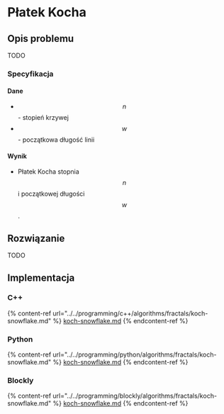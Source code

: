 # Płatek Kocha

## Opis problemu

TODO

### Specyfikacja

#### Dane

* $$n$$ - stopień krzywej
* $$w$$ - początkowa długość linii

#### Wynik

* Płatek Kocha stopnia $$n$$ i początkowej długości $$w$$.

## Rozwiązanie

TODO

## Implementacja

### C++

{% content-ref url="../../programming/c++/algorithms/fractals/koch-snowflake.md" %}
[koch-snowflake.md](../../programming/c++/algorithms/fractals/koch-snowflake.md)
{% endcontent-ref %}

### Python

{% content-ref url="../../programming/python/algorithms/fractals/koch-snowflake.md" %}
[koch-snowflake.md](../../programming/python/algorithms/fractals/koch-snowflake.md)
{% endcontent-ref %}

### Blockly

{% content-ref url="../../programming/blockly/algorithms/fractals/koch-snowflake.md" %}
[koch-snowflake.md](../../programming/blockly/algorithms/fractals/koch-snowflake.md)
{% endcontent-ref %}
